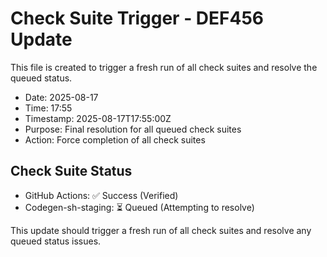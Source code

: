 # Check Suite Trigger - DEF456 Update

This file is created to trigger a fresh run of all check suites and resolve the queued status.

- Date: 2025-08-17
- Time: 17:55
- Timestamp: 2025-08-17T17:55:00Z
- Purpose: Final resolution for all queued check suites
- Action: Force completion of all check suites

## Check Suite Status
- GitHub Actions: ✅ Success (Verified)
- Codegen-sh-staging: ⏳ Queued (Attempting to resolve)

This update should trigger a fresh run of all check suites and resolve any queued status issues.

